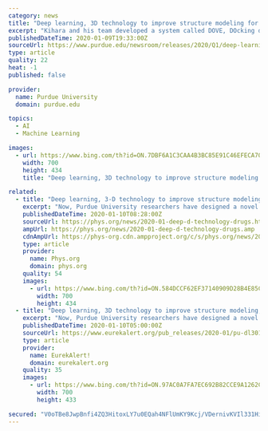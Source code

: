 ```yaml
---
category: news
title: "Deep learning, 3D technology to improve structure modeling for protein interactions, create better drugs"
excerpt: "Kihara and his team developed a system called DOVE, DOcking decoy selection with Voxel-based deep neural nEtwork, which applies deep learning principles to virtual models of protein interactions. DOVE scans the protein-protein interface of a model and then uses deep learning model principles to distinguish and capture structural features of ..."
publishedDateTime: 2020-01-09T19:33:00Z
sourceUrl: https://www.purdue.edu/newsroom/releases/2020/Q1/deep-learning,-3d-technology-to-improve-structure-modeling-for-protein-interactions,-create-better-drugs.html
type: article
quality: 22
heat: -1
published: false

provider:
  name: Purdue University
  domain: purdue.edu

topics:
  - AI
  - Machine Learning

images:
  - url: https://www.bing.com/th?id=ON.7DBF6A1C3CAA4B3BC85E91C46EFECA70
    width: 700
    height: 434
    title: "Deep learning, 3D technology to improve structure modeling for protein interactions, create better drugs"

related:
  - title: "Deep learning, 3-D technology to improve structure modeling, create better drugs"
    excerpt: "Now, Purdue University researchers have designed a novel approach to use deep learning to better understand how proteins interact in the body—paving the way to producing accurate structure models of protein interactions involved in various diseases and to design better drugs that specifically target protein interactions. The work is released ..."
    publishedDateTime: 2020-01-10T08:28:00Z
    sourceUrl: https://phys.org/news/2020-01-deep-d-technology-drugs.html
    ampUrl: https://phys.org/news/2020-01-deep-d-technology-drugs.amp
    cdnAmpUrl: https://phys-org.cdn.ampproject.org/c/s/phys.org/news/2020-01-deep-d-technology-drugs.amp
    type: article
    provider:
      name: Phys.org
      domain: phys.org
    quality: 54
    images:
      - url: https://www.bing.com/th?id=ON.584DCCF62EF37140909D28B4E85C4272
        width: 700
        height: 434
  - title: "Deep learning, 3D technology to improve structure modeling, create better drugs"
    excerpt: "Now, Purdue University researchers have designed a novel approach to use deep learning to better understand how proteins interact in the body - paving the way to producing accurate structure models of protein interactions involved in various diseases and to design better drugs that specifically target protein interactions. The work is released ..."
    publishedDateTime: 2020-01-10T05:00:00Z
    sourceUrl: https://www.eurekalert.org/pub_releases/2020-01/pu-dl3010920.php
    type: article
    provider:
      name: EurekAlert!
      domain: eurekalert.org
    quality: 35
    images:
      - url: https://www.bing.com/th?id=ON.97AC0A7FA7EC692B82CCE9A1262CA4A4
        width: 700
        height: 433

secured: "V0oTBe8JwpBnfi4ZQ3HitoxLY7u0EQah4NFlUmKY9Kcj/VDernivKVIl331HiBO+BZbD+gCvsT1p+2sLS3E7jbdnXxKfXvTQ6rvlKNYesINX48jSbZGX64VKHE5G1uoOdNJt1HFXoocbwsfctMkqeX8juGk4jo05oiMgCoYvqZZq78VAWAkQ48LLBRo1taFEEdxj472uD/Rigb19N+dkADsuExMZ4AwjFJ3+UrQagVVcapmBPWAYZbIiD1HDAA3xQJA9ghx1r8s3u83oW4xDfQ==;chs8qjkZkzOpqNPUjGF+kQ=="
---
```


